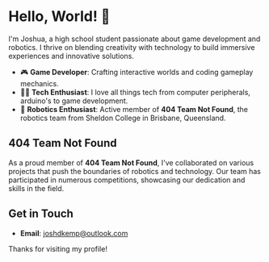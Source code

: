 # Hello, World! 👋

I'm Joshua, a high school student passionate about game development and robotics. I thrive on blending creativity with technology to build immersive experiences and innovative solutions.

- 🎮 **Game Developer**: Crafting interactive worlds and coding gameplay mechanics.
- 🧑‍💻 **Tech Enthusiast**: I love all things tech from computer peripherals, arduino's to game development.
- 🤖 **Robotics Enthusiast**: Active member of **404 Team Not Found**, the robotics team from Sheldon College in Brisbane, Queensland.

## 404 Team Not Found

As a proud member of **404 Team Not Found**, I've collaborated on various projects that push the boundaries of robotics and technology. Our team has participated in numerous competitions, showcasing our dedication and skills in the field.

## Get in Touch

- **Email**: joshdkemp@outlook.com

Thanks for visiting my profile!
